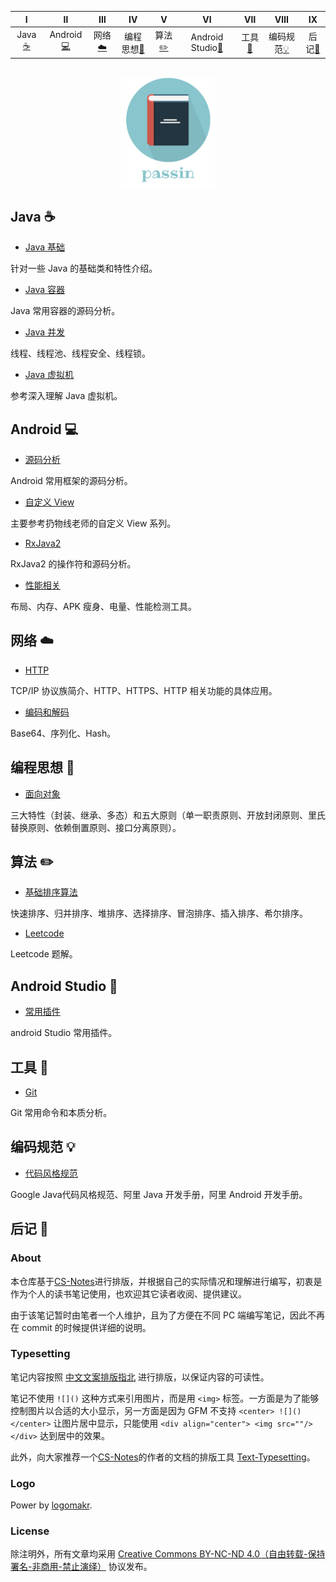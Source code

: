 
| Ⅰ | Ⅱ | Ⅲ | Ⅳ | Ⅴ | Ⅵ | Ⅶ | Ⅷ | Ⅸ |
| :---------: | :---------: | :---------: | :---------: | :---------: | :---------: | :---------: | :---------: | :---------: |
| Java[:coffee:](#java-coffee) | Android[:computer:](#Android-computer) | 网络[:cloud:](#网络-cloud) | 编程思想[:couple:](#编程思想-couple) | 算法[:pencil2:](#算法-pencil2) | Android Studio[:speak_no_evil:](#AndroidStudio-speak_no_evil) | 工具[:hammer:](#工具-hammer) | 编码规范[:bulb:](#编码规范-bulb) | 后记[:memo:](#后记-memo) |
    

<br>
<div align="center">
    <img src="pictures//LogoMakr_3qozGk.png" width="150px">
</div>


## Java :coffee:

- [Java 基础](https://github.com/passin95/LearningNotes/blob/master/notes/Java%20基础.md)

针对一些 Java 的基础类和特性介绍。

- [Java 容器](https://github.com/passin95/LearningNotes/blob/master/notes/Java%20容器.md)

Java 常用容器的源码分析。

- [Java 并发](https://github.com/passin95/LearningNotes/blob/master/notes/Java%20容器.md)

线程、线程池、线程安全、线程锁。

- [Java 虚拟机](https://github.com/passin95/LearningNotes/blob/master/notes/Java%20虚拟机.md)

参考深入理解 Java 虚拟机。

## Android :computer:

- [源码分析](https://github.com/passin95/LearningNotes/blob/master/notes/源码分析.md)

Android 常用框架的源码分析。

- [自定义 View](https://github.com/passin95/LearningNotes/blob/master/notes/自定义%20View.md)

主要参考扔物线老师的自定义 View 系列。

- [RxJava2](https://github.com/passin95/LearningNotes/blob/master/notes/RxJava.md)

RxJava2 的操作符和源码分析。

- [性能相关](https://github.com/passin95/LearningNotes/blob/master/notes/性能相关.md)

布局、内存、APK 瘦身、电量、性能检测工具。

## 网络 :cloud:

- [HTTP](https://github.com/passin95/LearningNotes/blob/master/notes/HTTP.md)

TCP/IP 协议族简介、HTTP、HTTPS、HTTP 相关功能的具体应用。

- [编码和解码](https://github.com/passin95/LearningNotes/blob/master/notes/编码和解码.md)

Base64、序列化、Hash。

## 编程思想 :couple:

- [面向对象](https://github.com/passin95/LearningNotes/blob/master/notes/面向对象.md)

三大特性（封装、继承、多态）和五大原则（单一职责原则、开放封闭原则、里氏替换原则、依赖倒置原则、接口分离原则）。

## 算法 :pencil2:

- [基础排序算法](https://github.com/passin95/LearningNotes/blob/master/notes/常用排序算法.md)

快速排序、归并排序、堆排序、选择排序、冒泡排序、插入排序、希尔排序。

- [Leetcode](https://github.com/passin95/LearningNotes/blob/master/notes/Leetcode.md)

Leetcode 题解。

## Android Studio :speak_no_evil:

- [常用插件](https://github.com/passin95/LearningNotes/blob/master/notes/Android%20Studio%20实用插件.md)

android Studio 常用插件。

## 工具 :hammer:

- [Git](https://github.com/passin95/LearningNotes/blob/master/notes/Git.md)

Git 常用命令和本质分析。

## 编码规范 :bulb:

- [代码风格规范](https://github.com/passin95/LearningNotes/blob/master/notes/代码风格规范.md)

Google Java代码风格规范、阿里 Java 开发手册，阿里 Android 开发手册。

## 后记 :memo:

### About

本仓库基于[CS-Notes](https://github.com/CyC2018/CS-Notes)进行排版，并根据自己的实际情况和理解进行编写，初衷是作为个人的读书笔记使用，也欢迎其它读者收阅、提供建议。

由于该笔记暂时由笔者一个人维护，且为了方便在不同 PC 端编写笔记，因此不再在 commit 的时候提供详细的说明。

### Typesetting

笔记内容按照 [中文文案排版指北](https://mazhuang.org/wiki/chinese-copywriting-guidelines/) 进行排版，以保证内容的可读性。

笔记不使用 `![]()` 这种方式来引用图片，而是用 `<img>` 标签。一方面是为了能够控制图片以合适的大小显示，另一方面是因为 GFM 不支持 `<center> ![]() </center>` 让图片居中显示，只能使用 `<div align="center"> <img src=""/> </div>` 达到居中的效果。

此外，向大家推荐一个[CS-Notes](https://github.com/CyC2018/CS-Notes)的作者的文档的排版工具 [Text-Typesetting](https://cyc2018.github.io/Text-Typesetting/)。

### Logo

Power by [logomakr](https://logomakr.com/).

### License

除注明外，所有文章均采用 [Creative Commons BY-NC-ND 4.0（自由转载-保持署名-非商用-禁止演绎）](https://creativecommons.org/licenses/by-nc-nd/4.0/deed.zh) 协议发布。

